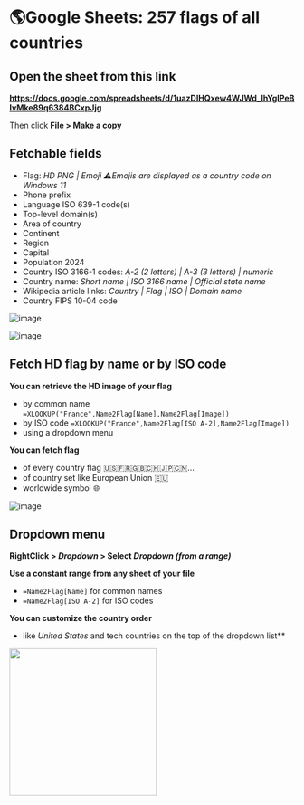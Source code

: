 # 🌎Google Sheets: 257 flags of all countries 

## Open the sheet from this link

**https://docs.google.com/spreadsheets/d/1uazDIHQxew4WJWd_lhYgIPeBIvMke89q6384BCxpJjg**

Then click **File > Make a copy**

## Fetchable fields

- Flag: *HD PNG | Emoji ⚠️Emojis are displayed as a country code on Windows 11*
- Phone prefix
- Language ISO 639-1 code(s)
- Top-level domain(s)
- Area of country
- Continent
- Region
- Capital
- Population 2024
- Country ISO 3166-1 codes: *A-2 (2 letters) | A-3 (3 letters) | numeric*
- Country name: *Short name | ISO 3166 name | Official state name*
- Wikipedia article links: *Country | Flag | ISO | Domain name*
- Country FIPS 10-04 code

![image](https://github.com/user-attachments/assets/75766372-1682-49c6-91e2-85d2d7138f12)

![image](https://github.com/user-attachments/assets/0e21ee62-0399-4701-9460-86f1de8efa8f)

## Fetch HD flag by name or by ISO code

**You can retrieve the HD image of your flag**
- by common name `=XLOOKUP("France",Name2Flag[Name],Name2Flag[Image])`
- by ISO code `=XLOOKUP("France",Name2Flag[ISO A-2],Name2Flag[Image])`
- using a dropdown menu 

**You can fetch flag**
- of every country flag 🇺🇸🇫🇷🇬🇧🇨🇭🇯🇵🇨🇳...
- of country set like European Union 🇪🇺
- worldwide symbol 🌐

![image](https://github.com/user-attachments/assets/03de2b2c-c8cb-4d11-8294-8a1ab19c0cf8)

## Dropdown menu

**RightClick > *Dropdown* > Select *Dropdown (from a range)***

**Use a constant range from any sheet of your file**
- `=Name2Flag[Name]` for common names
- `=Name2Flag[ISO A-2]` for ISO codes

**You can customize the country order**
- like *United States* and tech countries on the top of the dropdown list**

<img src="https://github.com/user-attachments/assets/f18453da-a5e8-428d-a926-edd5590e7b06" width="260">
